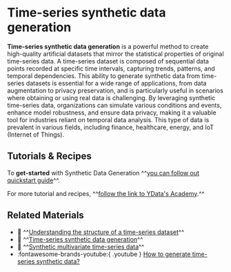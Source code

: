 # Time-series synthetic data generation

**Time-series synthetic data generation** is a powerful method to create high-quality artificial datasets that mirror the
statistical properties of original time-series data. A time-series dataset is composed of sequential data points
recorded at specific time intervals, capturing trends, patterns, and temporal dependencies.
This ability to generate synthetic data from time-series datasets is essential for a wide range of applications,
from data augmentation to privacy preservation, and is particularly useful in scenarios where obtaining or using
real data is challenging. By leveraging synthetic time-series data, organizations can simulate various conditions and
events, enhance model robustness, and ensure data privacy, making it a valuable tool for industries reliant on temporal
data analysis.
This type of data is prevalent in various fields, including finance, healthcare, energy, and IoT (Internet of Things). 

## Tutorials & Recipes
To **get-started** with Synthetic Data Generation ^^[you can follow out quickstart guide](../../get-started/create_syntheticdata_generator.md)^^.

For more tutorial and recipes, ^^[follow the link to YData's Academy](https://github.com/ydataai/academy/tree/master/2-%20Synthetic%20Data/Time-series).^^
## Related Materials
- 📖 ^^[Understanding the structure of a time-series dataset](https://ydata.ai/resources/understanding-the-structure-of-time-series-datasets)^^
- 📖 ^^[Time-series synthetic data generation](https://ydata.ai/resources/simple-synthetic-time-series-data)^^
- 📖 ^^[Synthetic multivariate time-series data](https://ydata.ai/resources/synthetic-multivariate-time-series-data)^^
- :fontawesome-brands-youtube:{ .youtube } <a href="https://www.youtube.com/watch?v=ftjH28fxHxU&t=5s"><u>How to generate time-series synthetic data?</u></a>

